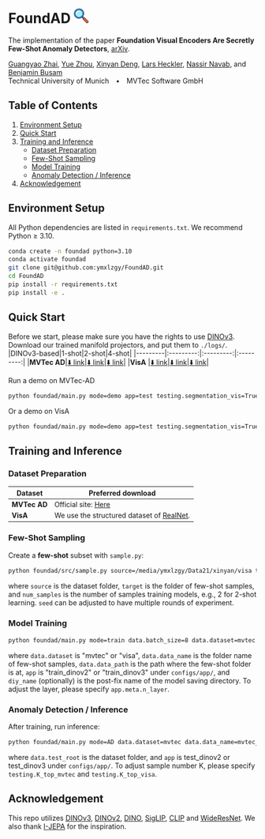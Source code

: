 # FoundAD <img src="./assets/icon.png" alt="FoundAD logo showing a stylized magnifying glass over abstract shapes, representing anomaly detection in visual data. The logo is set against a neutral background and does not contain any text. The tone is professional and focused." width="30" height="30">

The implementation of the paper **Foundation Visual Encoders Are Secretly Few-Shot Anomaly Detectors**, [arXiv](http://arxiv.org/abs/2510.01934
).

  <a href="https://ymxlzgy.com/">Guangyao Zhai</a>, <a href="https://karolinezhy.github.io/">Yue Zhou</a>, <a href="">Xinyan Deng</a>, <a href="https://scholar.google.com/citations?user=f5DnPiEAAAAJ&hl=de">Lars Heckler</a>, <a href="https://www.cs.cit.tum.de/camp/members/cv-nassir-navab/nassir-navab/">Nassir Navab</a>, and <a href="https://www.cs.cit.tum.de/camp/members/benjamin-busam/">Benjamin Busam</a>
<br>
  Technical University of Munich <span style="margin: 0 10px;">•</span> MVTec Software GmbH

## Table of Contents
1. [Environment Setup](#environment-setup)
2. [Quick Start](#quick-start)
3. [Training and Inference](#train-infer)
   - [Dataset Preparation](#dataset-preparation)
   - [Few-Shot Sampling](#few-shot-sampling)
   - [Model Training](#model-training)
   - [Anomaly Detection / Inference](#anomaly-detection--inference)
4. [Acknowledgement](#acknowledgement)
   

## Environment Setup

All Python dependencies are listed in `requirements.txt`. We recommend Python ≥ 3.10.

```bash
conda create -n foundad python=3.10
conda activate foundad
git clone git@github.com:ymxlzgy/FoundAD.git
cd FoundAD
pip install -r requirements.txt
pip install -e .
```


## Quick Start
Before we start, please make sure you have the rights to use [DINOv3](https://github.com/facebookresearch/dinov3). Download our trained manifold projectors, and put them to `./logs/`. 
|DINOv3-based|1-shot|2-shot|4-shot|
|---------|:---------:|:---------:|:---------:|
|**MVTec AD**|[⬇️ <u>link</u>](https://www.campar.in.tum.de/public_datasets/2025_foundad/mvtec_1shot.zip)|[⬇️ <u>link</u>](https://www.campar.in.tum.de/public_datasets/2025_foundad/mvtec_2shot.zip)|[⬇️ <u>link</u>](https://www.campar.in.tum.de/public_datasets/2025_foundad/mvtec_4shot.zip)|
|**VisA**  |[⬇️ <u>link</u>](https://www.campar.in.tum.de/public_datasets/2025_foundad/visa_1shot.zip)|[⬇️ <u>link</u>](https://www.campar.in.tum.de/public_datasets/2025_foundad/visa_2shot.zip)|[⬇️ <u>link</u>](https://www.campar.in.tum.de/public_datasets/2025_foundad/visa_4shot.zip)|


Run a demo on MVTec-AD 
```bash
python foundad/main.py mode=demo app=test testing.segmentation_vis=True data.dataset=mvtec data.data_name=mvtec_1shot data.test_root=assets/mvtec
```

Or a demo on VisA
```bash
python foundad/main.py mode=demo app=test testing.segmentation_vis=True data.dataset=visa data.data_name=visa_4shot data.test_root=assets/visa
```


## Training and Inference

### Dataset Preparation

| Dataset | Preferred download |
|---------|--------------------|
| **MVTec AD** | Official site: [<u>Here</u>](https://www.mvtec.com/company/research/datasets/mvtec-ad) |
| **VisA** | We use the structured dataset of [<u>RealNet</u>](https://github.com/cnulab/RealNet). |

### Few-Shot Sampling

Create a **few-shot** subset with `sample.py`:

```bash
python foundad/src/sample.py source=/media/ymxlzgy/Data21/xinyan/visa target=/media/ymxlzgy/Data21/xinyan/visa_tmp seed=42 num_samples=2
```
where `source` is the dataset folder, `target` is the folder of few-shot samples, and `num_samples` is the number of samples training models, e.g., 2 for 2-shot learning. `seed` can be adjusted to have multiple rounds of experiment.

### Model Training

```bash
python foundad/main.py mode=train data.batch_size=8 data.dataset=mvtec data.data_name=mvtec_1shot data.data_path=/media/ymxlzgy/Data21/xinyan app=train_dinov2 diy_name=dbug
```
where `data.dataset` is "mvtec" or "visa", `data.data_name` is the folder name of few-shot samples, `data.data_path` is the path where the few-shot folder is at, `app` is "train_dinov2" or "train_dinov3" under `configs/app/`, and `diy_name` (optionally) is the post-fix name of the model saving directory. To adjust the layer, please specify `app.meta.n_layer`.

### Anomaly Detection / Inference

After training, run inference:

```bash
python foundad/main.py mode=AD data.dataset=mvtec data.data_name=mvtec_1shot diy_name=dbug data.test_root=/media/ymxlzgy/Data21/xinyan/mvtec app=test app.ckpt_step=1950
```
where `data.test_root` is the dataset folder, and `app` is test_dinov2 or test_dinov3 under `configs/app/`. To adjust sample number K, please specify `testing.K_top_mvtec` and `testing.K_top_visa`.

## Acknowledgement
This repo utilizes [DINOv3](https://github.com/facebookresearch/dinov3), [DINOv2](https://github.com/facebookresearch/dinov2), [DINO](https://github.com/facebookresearch/dino), [SigLIP](https://github.com/google-research/big_vision), [CLIP](https://github.com/openai/CLIP) and [WideResNet](https://pytorch.org/hub/pytorch_vision_wide_resnet/). We also thank [I-JEPA](https://github.com/facebookresearch/ijepa) for the inspiration.